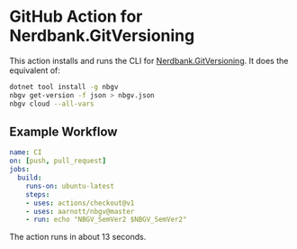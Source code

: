 # GitHub Action for Nerdbank.GitVersioning

This action installs and runs the CLI for [Nerdbank.GitVersioning](https://github.com/AArnott/Nerdbank.GitVersioning).
It does the equivalent of:

```bash
dotnet tool install -g nbgv
nbgv get-version -f json > nbgv.json
nbgv cloud --all-vars
```

## Example Workflow

``` yaml
name: CI
on: [push, pull_request]
jobs:
  build:
    runs-on: ubuntu-latest
    steps:
    - uses: actions/checkout@v1
    - uses: aarnott/nbgv@master
    - run: echo "NBGV_SemVer2 $NBGV_SemVer2"
```

The action runs in about 13 seconds.
